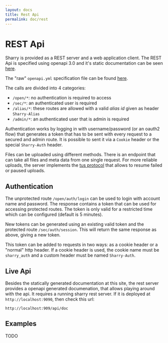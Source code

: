 ```yaml
---
layout: docs
title: Rest Api
permalink: doc/rest
---
```


# REST Api

Sharry is provided as a REST server and a web application client. The
REST Api is specified using openapi 3.0 and it's static documentation
can be seen [here](../openapi/sharry-openapi.html).

The "raw" `openapi.yml` specification file can be found
[here](../openapi/sharry-openapi.yml).

The calls are divided into 4 categories:

- `/open/*`: no authentication is required to access
- `/sec/*`: an authenticated user is required
- `/alias/*`: these routes are allowed with a valid *alias id* given
  as header `Sharry-Alias`
- `/admin/*`: an authenticated user that is admin is required

Authentication works by logging in with username/password (or an
oauth2 flow) that generates a token that has to be sent with every
request to a secured and admin route. It is possible to sent it via a
`Cookie` header or the special `Sharry-Auth` header.

Files can be uploaded using different methods. There is an endpoint
that can take all files and meta data from one single request. For
more reliable uploads, the server implements the [tus
protocol](https://tus.io/protocols/resumable-upload.html) that allows
to resume failed or paused uploads.

## Authentication

The unprotected route `/open/auth/login` can be used to login with
account name and password. The response contains a token that can be
used for accessing protected routes. The token is only valid for a
restricted time which can be configured (default is 5 minutes).

New tokens can be generated using an existing valid token and the
protected route `/sec/auth/session`. This will return the same
response as above, giving a new token.

This token can be added to requests in two ways: as a cookie header or
a "normal" http header. If a cookie header is used, the cookie name
must be `sharry_auth` and a custom header must be named
`Sharry-Auth`.

## Live Api

Besides the statically generated documentation at this site, the rest
server provides a openapi generated documenation, that allows playing
around with the api. It requires a running sharry rest server. If it
is deployed at `http://localhost:9090`, then check this url:

```
http://localhost:909/api/doc
```

## Examples

TODO
